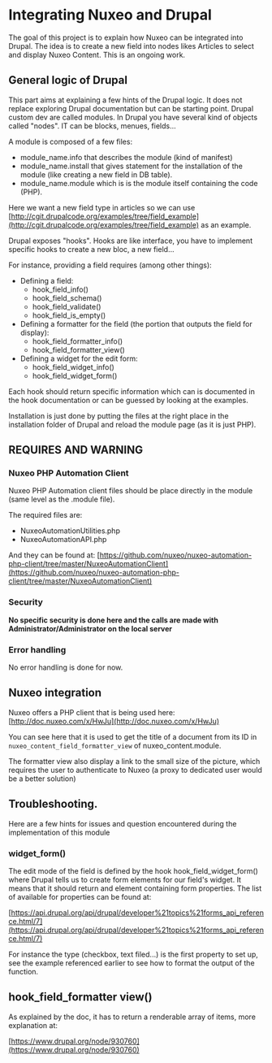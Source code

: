 # Integrating Nuxeo and Drupal

The goal of this project is to explain how Nuxeo can be integrated into Drupal.
The idea is to create a new field into nodes likes Articles to select and display Nuxeo Content.
This is an ongoing work.


## General logic of Drupal

This part aims at explaining a few hints of the Drupal logic. It does not replace exploring Drupal documentation but can be starting point.
Drupal custom dev are called modules. In Drupal you have several kind of objects called "nodes". IT can be blocks, menues, fields...

A module is composed of a few files:

- module_name.info that describes the module (kind of manifest)
- module_name.install that gives statement for the installation of the module (like creating a new field in DB table). 
- module_name.module which is is the module itself containing the code (PHP).

Here we want a new field type in articles so we can use [http://cgit.drupalcode.org/examples/tree/field_example](http://cgit.drupalcode.org/examples/tree/field_example) as an example.

Drupal exposes "hooks". Hooks are like interface, you have to implement specific hooks to create a new bloc, a new field...

For instance, providing a field requires (among other things):

- Defining a field:
	- hook_field_info()
	- hook_field_schema()
	- hook_field_validate()
	- hook_field_is_empty()
- Defining a formatter for the field (the portion that outputs the field for display):
	- hook_field_formatter_info()
	- hook_field_formatter_view()
- Defining a widget for the edit form:
	- hook_field_widget_info()
	- hook_field_widget_form()
	
Each hook should return specific information which can is documented in the hook documentation or can be guessed by looking at the examples.
	
Installation is just done by putting the files at the right place in the installation folder of Drupal and reload the module page (as it is just PHP).


## REQUIRES AND WARNING

### Nuxeo PHP Automation Client

Nuxeo PHP Automation client files should be place directly in the module (same level as the .module file). 

The required files are: 

+ NuxeoAutomationUtilities.php
+ NuxeoAutomationAPI.php

And they can be found at: [https://github.com/nuxeo/nuxeo-automation-php-client/tree/master/NuxeoAutomationClient](https://github.com/nuxeo/nuxeo-automation-php-client/tree/master/NuxeoAutomationClient)

### Security

**No specific security is done here and the calls are made with Administrator/Administrator on the local server**

### Error handling
No error handling is done for now.


## Nuxeo integration

Nuxeo offers a PHP client that is being used here:
[http://doc.nuxeo.com/x/HwJu](http://doc.nuxeo.com/x/HwJu)

You can see here that it is used to get the title of a document from its ID in `nuxeo_content_field_formatter_view` of nuxeo_content.module.

The formatter view also display a link to the small size of the picture, which requires the user to authenticate to Nuxeo (a proxy to dedicated user would be a better solution)

## Troubleshooting.

Here are a few hints for issues and question encountered during the implementation of this module

### widget_form()

The edit mode of the field is defined by the hook hook_field_widget_form() where Drupal tells us to create form elements for our field's widget. It means that it should return and element containing form properties. The list of available for properties can be found at:

[https://api.drupal.org/api/drupal/developer%21topics%21forms_api_reference.html/7](https://api.drupal.org/api/drupal/developer%21topics%21forms_api_reference.html/7)

For instance the type (checkbox, text filed...) is the first property to set up, see the example referenced earlier to see how to format the output of the function.

## hook_field_formatter view()
As explained by the doc, it has to return a renderable array of items, more explanation at:

[https://www.drupal.org/node/930760](https://www.drupal.org/node/930760)